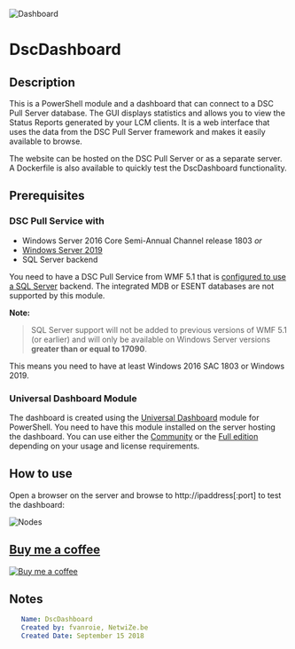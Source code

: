 ![Dashboard](docs/images/dashboard.png)

# DscDashboard


## Description

This is a PowerShell module and a dashboard that can connect to a DSC Pull Server database. The GUI displays
statistics and allows you to view the Status Reports generated by your LCM clients. It is a web interface
that uses the data from the DSC Pull Server framework and makes it easily available to browse.

The website can be hosted on the DSC Pull Server or as a separate server.
A Dockerfile is also available to quickly test the DscDashboard functionality.


## Prerequisites

### DSC Pull Service with
- Windows Server 2016 Core Semi-Annual Channel release 1803   *or*
- [Windows Server 2019](https://www.microsoft.com/en-us/cloud-platform/windows-server-trial)
- SQL Server backend

You need to have a DSC Pull Service from WMF 5.1 that is
[configured to use a SQL Server](https://blogs.technet.microsoft.com/askpfeplat/2018/07/09/configuring-a-powershell-dsc-web-pull-server-to-use-sql-database/)
backend. The integrated MDB or ESENT databases are not supported by this module.

__Note:__
> SQL Server support will not be added to previous versions of WMF 5.1 (or earlier) and
> will only be available on Windows Server versions **greater than or equal to 17090**.

This means you need to have at least Windows 2016 SAC 1803 or Windows 2019.

### Universal Dashboard Module

The dashboard is created using the [Universal Dashboard](https://ironmansoftware.com/universal-dashboard) module for PowerShell.
You need to have this module installed on the server hosting the dashboard. You can use either the
[Community](https://www.powershellgallery.com/packages/UniversalDashboard.Community/) or the
[Full edition](https://www.powershellgallery.com/packages/UniversalDashboard/) depending on your usage and license requirements.


## How to use

Open a browser on the server and browse to http://ipaddress[:port] to test the dashboard:

![Nodes](docs/images/nodes.png)


## [Buy me a coffee](https://www.buymeacoffee.com/aktdCofU)

[![Buy me a coffee](https://www.buymeacoffee.com/assets/img/custom_images/black_img.png)](https://www.buymeacoffee.com/aktdCofU)


## Notes

```yaml
   Name: DscDashboard
   Created by: fvanroie, NetwiZe.be
   Created Date: September 15 2018
```
